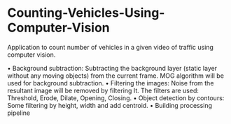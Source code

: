 # Counting-Vehicles-Using-Computer-Vision
Application to count number of vehicles in a given video of traffic using computer vision.

• Background subtraction: Subtracting the background layer (static layer without any moving objects) from the current frame. MOG algorithm will be used for background subtraction. 
• Filtering the images: Noise from the resultant image will be removed by filtering It. The filters are used: Threshold, Erode, Dilate, Opening, Closing. 
• Object detection by contours: Some filtering by height, width and add centroid.
• Building processing pipeline 
